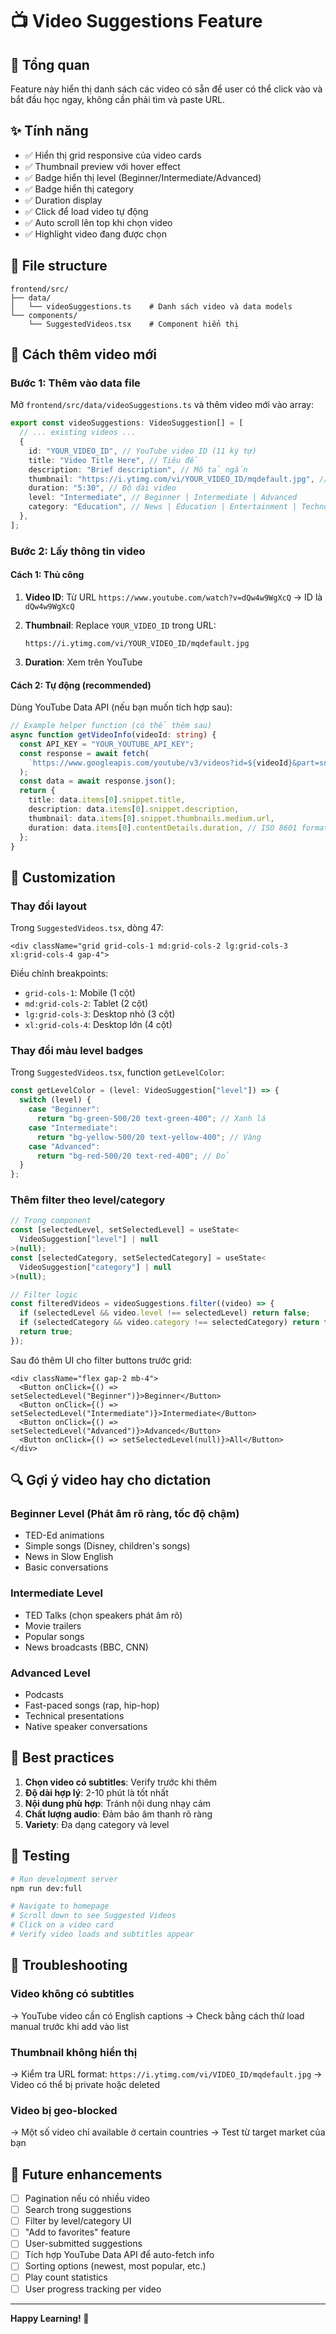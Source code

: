 # 📺 Video Suggestions Feature

## 🌟 Tổng quan

Feature này hiển thị danh sách các video có sẵn để user có thể click vào và bắt đầu học ngay, không cần phải tìm và paste URL.

## ✨ Tính năng

- ✅ Hiển thị grid responsive của video cards
- ✅ Thumbnail preview với hover effect
- ✅ Badge hiển thị level (Beginner/Intermediate/Advanced)
- ✅ Badge hiển thị category
- ✅ Duration display
- ✅ Click để load video tự động
- ✅ Auto scroll lên top khi chọn video
- ✅ Highlight video đang được chọn

## 📁 File structure

```
frontend/src/
├── data/
│   └── videoSuggestions.ts    # Danh sách video và data models
└── components/
    └── SuggestedVideos.tsx    # Component hiển thị
```

## 🎯 Cách thêm video mới

### Bước 1: Thêm vào data file

Mở `frontend/src/data/videoSuggestions.ts` và thêm video mới vào array:

```typescript
export const videoSuggestions: VideoSuggestion[] = [
  // ... existing videos ...
  {
    id: "YOUR_VIDEO_ID", // YouTube video ID (11 ký tự)
    title: "Video Title Here", // Tiêu đề
    description: "Brief description", // Mô tả ngắn
    thumbnail: "https://i.ytimg.com/vi/YOUR_VIDEO_ID/mqdefault.jpg", // Thumbnail URL
    duration: "5:30", // Độ dài video
    level: "Intermediate", // Beginner | Intermediate | Advanced
    category: "Education", // News | Education | Entertainment | Technology | Business
  },
];
```

### Bước 2: Lấy thông tin video

#### Cách 1: Thủ công

1. **Video ID**: Từ URL `https://www.youtube.com/watch?v=dQw4w9WgXcQ`
   → ID là `dQw4w9WgXcQ`

2. **Thumbnail**: Replace `YOUR_VIDEO_ID` trong URL:

   ```
   https://i.ytimg.com/vi/YOUR_VIDEO_ID/mqdefault.jpg
   ```

3. **Duration**: Xem trên YouTube

#### Cách 2: Tự động (recommended)

Dùng YouTube Data API (nếu bạn muốn tích hợp sau):

```typescript
// Example helper function (có thể thêm sau)
async function getVideoInfo(videoId: string) {
  const API_KEY = "YOUR_YOUTUBE_API_KEY";
  const response = await fetch(
    `https://www.googleapis.com/youtube/v3/videos?id=${videoId}&part=snippet,contentDetails&key=${API_KEY}`
  );
  const data = await response.json();
  return {
    title: data.items[0].snippet.title,
    description: data.items[0].snippet.description,
    thumbnail: data.items[0].snippet.thumbnails.medium.url,
    duration: data.items[0].contentDetails.duration, // ISO 8601 format
  };
}
```

## 🎨 Customization

### Thay đổi layout

Trong `SuggestedVideos.tsx`, dòng 47:

```tsx
<div className="grid grid-cols-1 md:grid-cols-2 lg:grid-cols-3 xl:grid-cols-4 gap-4">
```

Điều chỉnh breakpoints:

- `grid-cols-1`: Mobile (1 cột)
- `md:grid-cols-2`: Tablet (2 cột)
- `lg:grid-cols-3`: Desktop nhỏ (3 cột)
- `xl:grid-cols-4`: Desktop lớn (4 cột)

### Thay đổi màu level badges

Trong `SuggestedVideos.tsx`, function `getLevelColor`:

```typescript
const getLevelColor = (level: VideoSuggestion["level"]) => {
  switch (level) {
    case "Beginner":
      return "bg-green-500/20 text-green-400"; // Xanh lá
    case "Intermediate":
      return "bg-yellow-500/20 text-yellow-400"; // Vàng
    case "Advanced":
      return "bg-red-500/20 text-red-400"; // Đỏ
  }
};
```

### Thêm filter theo level/category

```typescript
// Trong component
const [selectedLevel, setSelectedLevel] = useState<
  VideoSuggestion["level"] | null
>(null);
const [selectedCategory, setSelectedCategory] = useState<
  VideoSuggestion["category"] | null
>(null);

// Filter logic
const filteredVideos = videoSuggestions.filter((video) => {
  if (selectedLevel && video.level !== selectedLevel) return false;
  if (selectedCategory && video.category !== selectedCategory) return false;
  return true;
});
```

Sau đó thêm UI cho filter buttons trước grid:

```tsx
<div className="flex gap-2 mb-4">
  <Button onClick={() => setSelectedLevel("Beginner")}>Beginner</Button>
  <Button onClick={() => setSelectedLevel("Intermediate")}>Intermediate</Button>
  <Button onClick={() => setSelectedLevel("Advanced")}>Advanced</Button>
  <Button onClick={() => setSelectedLevel(null)}>All</Button>
</div>
```

## 🔍 Gợi ý video hay cho dictation

### Beginner Level (Phát âm rõ ràng, tốc độ chậm)

- TED-Ed animations
- Simple songs (Disney, children's songs)
- News in Slow English
- Basic conversations

### Intermediate Level

- TED Talks (chọn speakers phát âm rõ)
- Movie trailers
- Popular songs
- News broadcasts (BBC, CNN)

### Advanced Level

- Podcasts
- Fast-paced songs (rap, hip-hop)
- Technical presentations
- Native speaker conversations

## 📝 Best practices

1. **Chọn video có subtitles**: Verify trước khi thêm
2. **Độ dài hợp lý**: 2-10 phút là tốt nhất
3. **Nội dung phù hợp**: Tránh nội dung nhạy cảm
4. **Chất lượng audio**: Đảm bảo âm thanh rõ ràng
5. **Variety**: Đa dạng category và level

## 🧪 Testing

```bash
# Run development server
npm run dev:full

# Navigate to homepage
# Scroll down to see Suggested Videos
# Click on a video card
# Verify video loads and subtitles appear
```

## 🐛 Troubleshooting

### Video không có subtitles

→ YouTube video cần có English captions
→ Check bằng cách thử load manual trước khi add vào list

### Thumbnail không hiển thị

→ Kiểm tra URL format: `https://i.ytimg.com/vi/VIDEO_ID/mqdefault.jpg`
→ Video có thể bị private hoặc deleted

### Video bị geo-blocked

→ Một số video chỉ available ở certain countries
→ Test từ target market của bạn

## 🚀 Future enhancements

- [ ] Pagination nếu có nhiều video
- [ ] Search trong suggestions
- [ ] Filter by level/category UI
- [ ] "Add to favorites" feature
- [ ] User-submitted suggestions
- [ ] Tích hợp YouTube Data API để auto-fetch info
- [ ] Sorting options (newest, most popular, etc.)
- [ ] Play count statistics
- [ ] User progress tracking per video

---

**Happy Learning! 🎉**
